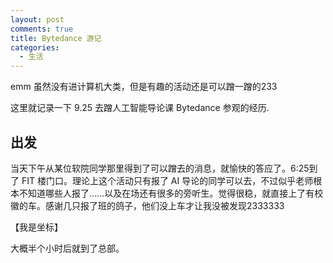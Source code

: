 ```yaml
---
layout: post
comments: true
title: Bytedance 游记
categories:
  - 生活
---
```


emm 虽然没有进计算机大类，但是有趣的活动还是可以蹭一蹭的233&nbsp;&nbsp;

这里就记录一下 9.25 去蹭人工智能导论课 Bytedance 参观的经历.

## 出发

当天下午从某位软院同学那里得到了可以蹭去的消息，就愉快的答应了。6:25到了 FIT 楼门口。理论上这个活动只有报了 AI 导论的同学可以去，不过似乎老师根本不知道哪些人报了……以及在场还有很多的旁听生。觉得很稳，就直接上了有校徽的车。感谢几只报了班的鸽子，他们没上车才让我没被发现2333333

【我是坐标】

大概半个小时后就到了总部。